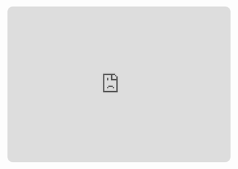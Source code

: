 <html>
<iframe style="border-radius:12px" src="https://open.spotify.com/embed/track/18VcaH8NmmokTgPRvpHWde?utm_source=generator" width="100%" height="352" frameBorder="0" allowfullscreen="" allow="autoplay; clipboard-write; encrypted-media; fullscreen; picture-in-picture" loading="lazy"></iframe>
</html>
